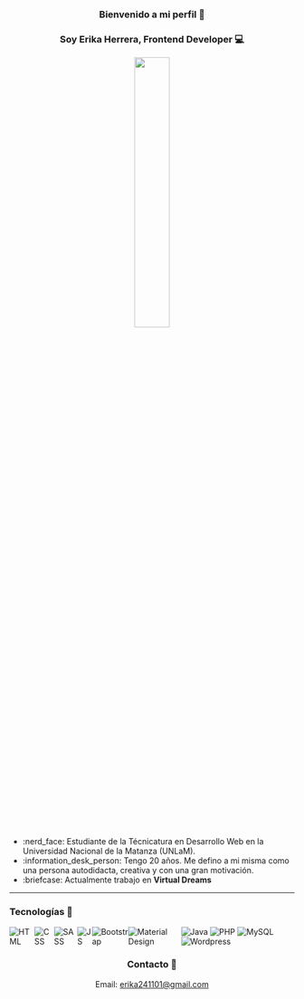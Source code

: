 ### <h3 align="center">Bienvenido a mi perfil 👋</h3>

### <h3 align="center">Soy Erika Herrera, Frontend Developer :computer:</h3>

<p align="center">
<img src=https://user-images.githubusercontent.com/74168878/184761000-b4727623-e5e2-4c8e-a6b5-a0eb27caecc3.jpg width="35%">
</p>

<ul>
<li>:nerd_face: Estudiante de la Técnicatura en Desarrollo Web en la Universidad Nacional de la Matanza (UNLaM).</li>
<li>:information_desk_person: Tengo 20 años. Me defino a mi misma como una persona autodidacta, creativa y con una gran motivación.</li>
<li>:briefcase: Actualmente trabajo en <strong>Virtual Dreams</strong> </li>
</ul>

<hr></hr>

### Tecnologías :rocket:
<div style="display:flex">
<img alt="HTML" src="https://img.shields.io/badge/HTML-E34F26.svg?logo=html5&logoColor=white">
<img alt="CSS" src="https://img.shields.io/badge/CSS-1572B6.svg?logo=css3&logoColor=white">
<img alt="SASS" src="https://img.shields.io/badge/Sass-hotpink.svg?logo=SASS&logoColor=white">
<img alt="JS" src="https://img.shields.io/badge/JavaScript-F7DF1E.svg?logo=javascript&logoColor=black">
<img alt="Bootstrap" src="https://img.shields.io/badge/Bootstrap-7952B3.svg?logo=bootstrap&logoColor=white">
<img alt="Material Design" src="https://img.shields.io/badge/Material%20Design-0081CB.svg?logo=material-design&logoColor=white">
<div>
<img alt="Java" src="https://custom-icon-badges.herokuapp.com/badge/Java-007396.svg?logo=java&logoColor=white">
<img alt="PHP" src="https://img.shields.io/badge/PHP-777BB4.svg?logo=php&logoColor=white">
<img alt="MySQL" src="https://img.shields.io/badge/MySQL-00f.svg?logo=mysql&logoColor=white">
<img alt="Wordpress" src="https://img.shields.io/badge/Wordpress-21759B?logo=wordpress&logoColor=white">
</div>
</div>

### <h3 align="center"> Contacto :e-mail:</h3>
<p align="center">Email: <a href="mailto:erika241101@gmail.com">erika241101@gmail.com</a></p>


<!--
**Eri-random/Eri-random** is a ✨ _special_ ✨ repository because its `README.md` (this file) appears on your GitHub profile.

Here are some ideas to get you started:

- 🔭 I’m currently working on ...
- 🌱 I’m currently learning ...
- 👯 I’m looking to collaborate on ...
- 🤔 I’m looking for help with ...
- 💬 Ask me about ...
- 📫 How to reach me: ...
- 😄 Pronouns: ...
- ⚡ Fun fact: ...
-->

